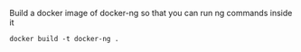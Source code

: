 Build a docker image of docker-ng so that you can run ng commands inside it

`docker build -t docker-ng .`